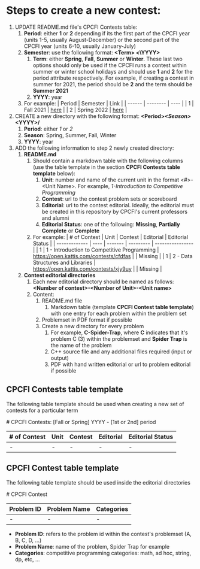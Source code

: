 # Steps to create a new contest:

1. UPDATE README.md file's CPCFI Contests table:
   1. **Period**: either **1** or **2** depending if its the first part of the CPCFI year (units 1-5, usually August-December) or the second part of the CPCFI year (units 6-10, usually January-July)
   2. **Semester**: use the following format: **\<Term\> <\YYYY\>**
      1. **Term**: either **Spring**, **Fall**, **Summer** or **Winter**. These last two options should only be used if the CPCFI runs a contest within summer or winter school holidays and should use **1** and **2** for the period attribute respectively. For example, if creating a contest in summer for 2021, the period should be **2** and the term should be **Summer 2021**
      2. **YYYY**: year
   3. For example:
      | Period | Semester | Link |
      | ------ | -------- | ---- |
      | 1 | Fall 2021 | [here](https://github.com/CPCFI-org/contests/tree/main/1_Fall_2021) |
      | 2  | Spring 2022  | [here](https://github.com/CPCFI-org/contests/tree/main/2_Spring_2022) |
2. CREATE a new directory with the following format: **\<Period\>_\<Season\>_\<YYYY\>/**
   1. **Period**: either *1* or *2*
   2. **Season**: Spring, Summer, Fall, Winter
   3. **YYYY**: year
3. ADD the following information to step 2 newly created directory:
   1. **README.md**
      1. Should contain a markdown table with the following columns (use the table template in the section **CPCFI Contests table template** below):
         1. **Unit**: number and name of the current unit in the format \<#\>-\<Unit Name\>. For example, _1-Introduction to Competitive Programming_
         2. **Contest**: url to the contest problem sets or scoreboard
         3. **Editorial**: url to the contest editorial. Ideally, the editorial must be created in this repository by CPCFI's current professors and alumni
         4. **Editorial Status**: one of the following: **Missing**, **Partially Complete** or **Complete**
      2. For example:
      | \# of Contest | Unit | Contest | Editorial | Editorial Status |
      | ------------- | ---- | ------- | --------- | ---------------- |
      | 1 | 1 - Introduction to Competitive Programming  |  https://open.kattis.com/contests/cfdfas |  | Missing |
      | 1 | 2 - Data Structures and Libraries  | https://open.kattis.com/contests/xjy9uy |  | Missing |
   2. **Contest editorial directories**
      1. Each new editorial directory should be named as follows: **\<Number of contest\>-\<Number of Unit\>-\<Unit name\>**
      2. Content:
         1. README.md file
            1. Markdown table (template **CPCFI Contest table template**) with one entry for each problem within the problem set
         2. Problemset in PDF format if possible
         3. Create a new directory for every problem
            1. For example, **C-Spider-Trap**, where **C** indicates that it's problem C (3) within the problemset and **Spider Trap** is the name of the problem
            2. C++ source file and any additional files required (input or output)
            3. PDF with hand written editorial or url to problem editorial if possible


## CPCFI Contests table template

The following table template should be used when creating a new set of contests for a particular term

\# CPCFI Contests: [Fall or Spring] YYYY - [1st or 2nd] period

| \# of Contest | Unit | Contest | Editorial | Editorial Status |
| ------------- | ---- | ------- | --------- | ---------------- |
| - | -  | -  | -  | -  |


## CPCFI Contest table template

The following table template should be used inside the editorial directories

\# CPCFI Contest

| Problem ID | Problem Name | Categories |
| ---------- | ------------ | ---------- |
| -  | -  |  - |

- **Problem ID**: refers to the problem id within the contest's problemset (A, B, C, D, ...)
- **Problem Name**: name of the problem, Spider Trap for example
- **Categories**: competitive programming categories: math, ad hoc, string, dp, etc, ...
